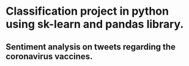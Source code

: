 # Classification project in python using sk-learn and pandas library. <br>
## Sentiment analysis on tweets regarding the coronavirus vaccines.
